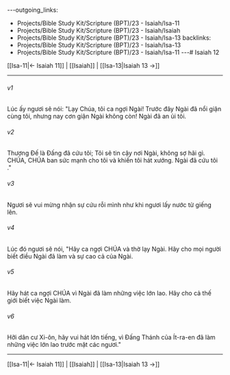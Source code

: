---outgoing_links:
  - Projects/Bible Study Kit/Scripture (BPT)/23 - Isaiah/Isa-11
  - Projects/Bible Study Kit/Scripture (BPT)/23 - Isaiah/Isaiah
  - Projects/Bible Study Kit/Scripture (BPT)/23 - Isaiah/Isa-13
backlinks:
  - Projects/Bible Study Kit/Scripture (BPT)/23 - Isaiah/Isa-13
  - Projects/Bible Study Kit/Scripture (BPT)/23 - Isaiah/Isa-11
---# Isaiah 12

[[Isa-11|← Isaiah 11]] | [[Isaiah]] | [[Isa-13|Isaiah 13 →]]
***



###### v1 
Lúc ấy ngươi sẽ nói: "Lạy Chúa, tôi ca ngợi Ngài! Trước đây Ngài đã nổi giận cùng tôi, nhưng nay cơn giận Ngài không còn! Ngài đã an ủi tôi. 

###### v2 
Thượng Đế là Đấng đã cứu tôi; Tôi sẽ tin cậy nơi Ngài, không sợ hãi gì. CHÚA, CHÚA ban sức mạnh cho tôi và khiến tôi hát xướng. Ngài đã cứu tôi ." 

###### v3 
Ngươi sẽ vui mừng nhận sự cứu rỗi mình như khi ngươi lấy nước từ giếng lên. 

###### v4 
Lúc đó ngươi sẽ nói, "Hãy ca ngợi CHÚA và thờ lạy Ngài. Hãy cho mọi người biết điều Ngài đã làm và sự cao cả của Ngài. 

###### v5 
Hãy hát ca ngợi CHÚA vì Ngài đã làm những việc lớn lao. Hãy cho cả thế giới biết việc Ngài làm. 

###### v6 
Hỡi dân cư Xi-ôn, hãy vui hát lớn tiếng, vì Đấng Thánh của Ít-ra-en đã làm những việc lớn lao trước mặt các ngươi."

***
[[Isa-11|← Isaiah 11]] | [[Isaiah]] | [[Isa-13|Isaiah 13 →]]
